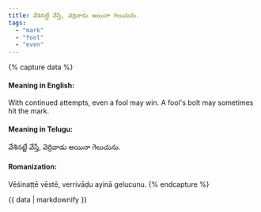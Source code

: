 ```yaml
---
title: వేశినట్టే వేస్తే, వెర్రివాడు అయినా గెలుచును.
tags:
  - "mark"
  - "fool"
  - "even"
---
```


{% capture data %}
#### Meaning in English:
With continued attempts, even a fool may win.
A fool's bolt may sometimes hit the mark.

#### Meaning in Telugu:
వేశినట్టే వేస్తే, వెర్రివాడు అయినా గెలుచును.

#### Romanization:
Vēśinaṭṭē vēstē, verrivāḍu ayinā gelucunu.
{% endcapture %}

{{ data | markdownify }}


